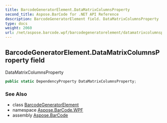 ```yaml
---
title: BarcodeGeneratorElement.DataMatrixColumnsProperty
second_title: Aspose.BarCode for .NET API Reference
description: BarcodeGeneratorElement field. DataMatrixColumnsProperty
type: docs
weight: 2060
url: /net/aspose.barcode.wpf/barcodegeneratorelement/datamatrixcolumnsproperty/
---
```

## BarcodeGeneratorElement.DataMatrixColumnsProperty field

DataMatrixColumnsProperty

```csharp
public static DependencyProperty DataMatrixColumnsProperty;
```

### See Also

* class [BarcodeGeneratorElement](../)
* namespace [Aspose.BarCode.WPF](../../../aspose.barcode.wpf/)
* assembly [Aspose.BarCode](../../../)


